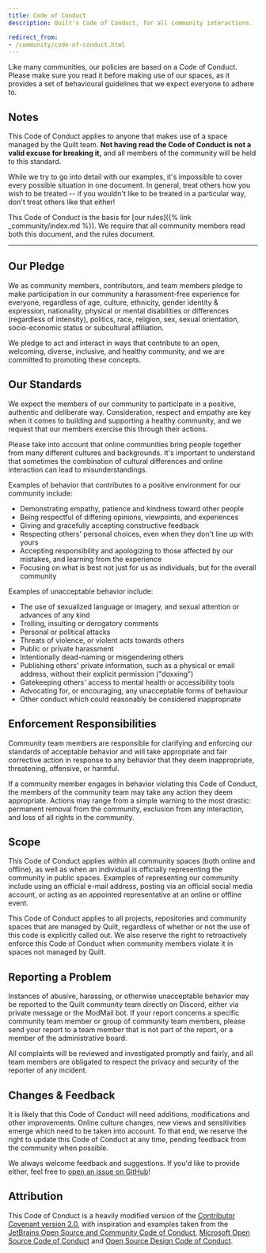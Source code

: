 ```yaml
---
title: Code of Conduct
description: Quilt's Code of Conduct, for all community interactions.

redirect_from:
- /community/code-of-conduct.html
---
```


Like many communities, our policies are based on a Code of Conduct. Please make sure you read it before making use of
our spaces, as it provides a set of behavioural guidelines that we expect everyone to adhere to.

## Notes

This Code of Conduct applies to anyone that makes use of a space managed by the Quilt team. **Not having read the Code 
of Conduct is not a valid excuse for breaking it,** and all members of the community will be held to this standard.

While we try to go into detail with our examples, it's impossible to cover every possible situation in one document. In
general, treat others how you wish to be treated -- if you wouldn't like to be treated in a particular way, don't treat
others like that either!

This Code of Conduct is the basis for [our rules]({% link _community/index.md %}). We require that all community 
members read both this document, and the rules document.

---

## Our Pledge

We as community members, contributors, and team members pledge to make participation in our community a harassment-free
experience for everyone, regardless of age, culture, ethnicity, gender identity & expression, nationality, physical or
mental disabilities or differences (regardless of intensity), politics, race, religion, sex, sexual orientation,
socio-economic status or subcultural affiliation.

We pledge to act and interact in ways that contribute to an open, welcoming, diverse, inclusive, and healthy community,
and we are committed to promoting these concepts.

## Our Standards

We expect the members of our community to participate in a positive, authentic and deliberate way. Consideration,
respect and empathy are key when it comes to building and supporting a healthy community, and we request that our
members exercise this through their actions.

Please take into account that online communities bring people together from many different cultures and backgrounds.
It's important to understand that sometimes the combination of cultural differences and online interaction can lead to
misunderstandings.

Examples of behavior that contributes to a positive environment for our community include:

* Demonstrating empathy, patience and kindness toward other people
* Being respectful of differing opinions, viewpoints, and experiences
* Giving and gracefully accepting constructive feedback
* Respecting others' personal choices, even when they don't line up with yours
* Accepting responsibility and apologizing to those affected by our mistakes, and learning from the experience
* Focusing on what is best not just for us as individuals, but for the overall community

Examples of unacceptable behavior include:

* The use of sexualized language or imagery, and sexual attention or advances of any kind
* Trolling, insulting or derogatory comments 
* Personal or political attacks
* Threats of violence, or violent acts towards others
* Public or private harassment
* Intentionally dead-naming or misgendering others
* Publishing others' private information, such as a physical or email address, without their explicit permission
  ("doxxing")
* Gatekeeping others' access to mental health or accessibility tools
* Advocating for, or encouraging, any unacceptable forms of behaviour
* Other conduct which could reasonably be considered inappropriate

## Enforcement Responsibilities

Community team members are responsible for clarifying and enforcing our standards of acceptable behavior and will take
appropriate and fair corrective action in response to any behavior that they deem inappropriate, threatening, offensive,
or harmful.

If a community member engages in behavior violating this Code of Conduct, the members of the community team may take
any action they deem appropriate. Actions may range from a simple warning to the most drastic: permanent removal from
the community, exclusion from any interaction, and loss of all rights in the community.

## Scope

This Code of Conduct applies within all community spaces (both online and offline), as well as when an individual
is officially representing the community in public spaces. Examples of representing our community include using an
official e-mail address, posting via an official social media account, or acting as an appointed representative at an
online or offline event.

This Code of Conduct applies to all projects, repositories and community spaces that are managed by Quilt, regardless 
of whether or not the use of this code is explicitly called out. We also reserve the right to retroactively enforce 
this Code of Conduct when community members violate it in spaces not managed by Quilt.

## Reporting a Problem

Instances of abusive, harassing, or otherwise unacceptable behavior may be reported to the Quilt community team 
directly on Discord, either via private message or the ModMail bot. If your report concerns a specific community team 
member or group of community team members, please send your report to a team member that is not part of the report, or 
a member of the administrative board.

All complaints will be reviewed and investigated promptly and fairly, and all team members are obligated to respect the
privacy and security of the reporter of any incident.

## Changes & Feedback

It is likely that this Code of Conduct will need additions, modifications and other improvements. Online culture
changes, new views and sensitivities emerge which need to be taken into account. To that end, we reserve the right to
update this Code of Conduct at any time, pending feedback from the community when possible.

We always welcome feedback and suggestions. If you'd like to provide either, feel free to
[open an issue on GitHub](https://github.com/QuiltMC/quiltmc.org/issues)!

## Attribution

This Code of Conduct is a heavily modified version of the
[Contributor Covenant version 2.0](https://www.contributor-covenant.org/version/2/0/code_of_conduct.html), with
inspiration and examples taken from the
[JetBrains Open Source and Community Code of Conduct](https://confluence.jetbrains.com/display/ALL/JetBrains+Open+Source+and+Community+Code+of+Conduct),
[Microsoft Open Source Code of Conduct](https://microsoft.github.io/codeofconduct/) and
[Open Source Design Code of Conduct](https://opensourcedesign.net/code-of-conduct/).
